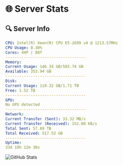 # 🌐 Server Stats
## 🔍 Server Info
```yaml
CPU: Intel(R) Xeon(R) CPU E5-2699 v4 @ 1213.57MHz
CPU Usage: 0.30%
Cores: 44P | 88T
-----------------------------------
Memory:
Current Usage: 146.34 GB/503.74 GB
Available: 353.94 GB
-----------------------------------
Disk:
Current Usage: 110.32 GB/1.71 TB
Free: 1.52 TB
-----------------------------------
GPU:
No GPU detected
-----------------------------------
Network:
Current Transfer (Sent): 33.32 MB/s
Current Transfer (Received): 152.08 KB/s
Total Sent: 57.89 TB
Total Received: 517.53 GB
-----------------------------------
Uptime:
33d 19h 12m 30s
```
![GitHub Stats](https://img.shields.io/badge/Updated-2025-04-10_16:35:19-blue)